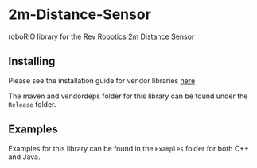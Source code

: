 # 2m-Distance-Sensor
roboRIO library for the [Rev Robotics 2m Distance Sensor](http://www.revrobotics.com/rev-31-1505/)

## Installing
Please see the installation guide for vendor libraries [here](https://wpilib.screenstepslive.com/s/currentCS/m/getting_started/l/682619-3rd-party-libraries)  

The maven and vendordeps folder for this library can be found under the `Release` folder.

## Examples
Examples for this library can be found in the `Examples` folder for both C++ and Java.
